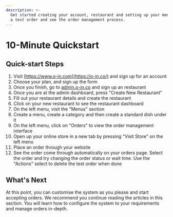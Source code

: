 ```yaml
---
description: >-
  Get started creating your account, restaurant and setting up your menus. Place
  a test order and see the order management process.
---
```


# 10-Minute Quickstart



## Quick-start Steps

1. Visit [https://www.o-in.com](https://o-in.co/) and sign up for an account
2. Choose your plan, and sign up the form
3. Once you finish, go to [admin.o-in.co](https://admin.o-in.co/) and sign up an restaurant
4. Once you are at the admin dashboard, press "Create New Restaurant"
5. Fill out your restaurant details and create the restaurant
6. Click on your new restaurant to see the restaurant dashboard
7. On the left menu, visit the "Menus" section
8. Create a menu, create a category and then create a standard dish under it
9. On the left menu, click on "Orders" to view the order management interface
10. Open up your online store in a new tab by pressing "Visit Store" on the left menu
11. Place an order through your website
12. See the order come through automatically on your orders page. Select the order and try changing the order status or wait time. Use the "Actions" select to delete the test order when done

## What's Next

At this point, you can customise the system as you please and start accepting orders. We recommend you continue reading the articles in this section. You will learn how to configure the system to your requirements and manage orders in-depth.
